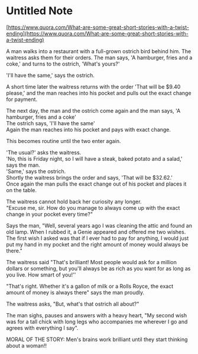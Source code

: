 # Untitled Note

[https://www.quora.com/What-are-some-great-short-stories-with-a-twist-ending](https://www.quora.com/What-are-some-great-short-stories-with-a-twist-ending)

A man walks into a restaurant with a full-grown ostrich bird behind him. The waitress asks them for their orders. The man says, 'A hamburger, fries and a coke,' and turns to the ostrich, 'What's yours?'   
  
'I'll have the same,' says the ostrich.   
  
A short time later the waitress returns with the order 'That will be $9.40 please,' and the man reaches into his pocket and pulls out the exact change for payment.   
  
The next day, the man and the ostrich come again and the man says, 'A hamburger, fries and a coke'   
The ostrich says, 'I'll have the same'   
Again the man reaches into his pocket and pays with exact change.   
  
This becomes routine until the two enter again.   
  
'The usual?' asks the waitress.   
'No, this is Friday night, so I will have a steak, baked potato and a salad,' says the man.   
'Same,' says the ostrich.   
Shortly the waitress brings the order and says, 'That will be $32.62.'   
Once again the man pulls the exact change out of his pocket and places it on the table.   
  
The waitress cannot hold back her curiosity any longer.   
"Excuse me, sir. How do you manage to always come up with the exact change in your pocket every time?"   
  
Says the man, "Well, several years ago I was cleaning the attic and found an old lamp. When I rubbed it, a Genie appeared and offered me two wishes. The first wish I asked was that if I ever had to pay for anything, I would just put my hand in my pocket and the right amount of money would always be there."  
  
The waitress said "That's brilliant! Most people would ask for a million dollars or something, but you'll always be as rich as you want for as long as you live. How smart of you!''  
  
"That's right. Whether it's a gallon of milk or a Rolls Royce, the exact amount of money is always there" says the man proudly.  
  
The waitress asks, "But, what's that ostrich all about?"  
  
The man sighs, pauses and answers with a heavy heart, "My second wish was for a tall chick with long legs who accompanies me wherever I go and agrees with everything I say".  
  

MORAL OF THE STORY: Men's brains work brilliant until they start thinking about a woman!!